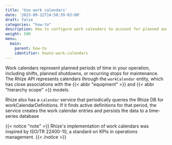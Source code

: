 ```yaml
---
title: 'Use work calendars'
date: '2023-09-22T14:50:39-03:00'
draft: false
categories: "how-to"
description: How to configure work calendars to account for planned and unplanned downtime in your operation.
weight: 500
menu:
  main:
    parent: how-to
    identifier: howto-work-calendars
---
```


Work calendars represent planned periods of time in your operation,
including shifts, planned shutdowns, or recurring stops for maintenance.
The Rhize API represents calendars through the `workCalendar` entity,
which has close associations with the {{< abbr "equipment" >}} and {{< abbr "hierarchy scope" >}} models.

Rhize also has a `calendar` service that periodically queries the Rhize DB for workCalendarDefinitions.
If it finds active definitions for that period, the service creates the work calendar entries and persists the data to a time-series database

{{< notice "note" >}}
Rhize's implementation of work calendars was inspired by ISO/TR
22400-10, a standard on KPIs in operations management. 
{{< /notice >}}


